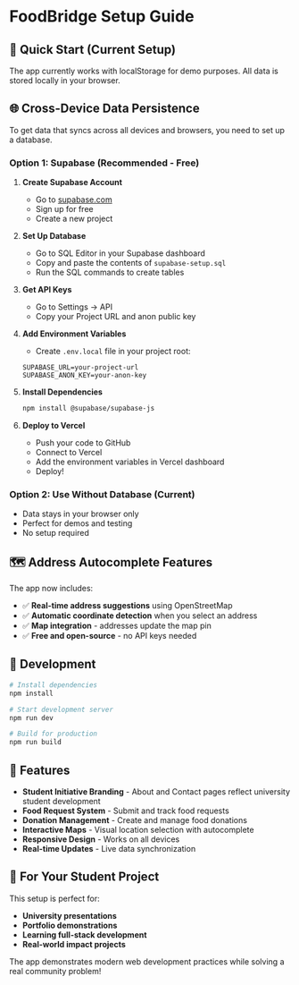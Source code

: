 # FoodBridge Setup Guide

## 🚀 Quick Start (Current Setup)
The app currently works with localStorage for demo purposes. All data is stored locally in your browser.

## 🌐 Cross-Device Data Persistence

To get data that syncs across all devices and browsers, you need to set up a database.

### Option 1: Supabase (Recommended - Free)

1. **Create Supabase Account**
   - Go to [supabase.com](https://supabase.com)
   - Sign up for free
   - Create a new project

2. **Set Up Database**
   - Go to SQL Editor in your Supabase dashboard
   - Copy and paste the contents of `supabase-setup.sql`
   - Run the SQL commands to create tables

3. **Get API Keys**
   - Go to Settings → API
   - Copy your Project URL and anon public key

4. **Add Environment Variables**
   - Create `.env.local` file in your project root:
   ```env
   SUPABASE_URL=your-project-url
   SUPABASE_ANON_KEY=your-anon-key
   ```

5. **Install Dependencies**
   ```bash
   npm install @supabase/supabase-js
   ```

6. **Deploy to Vercel**
   - Push your code to GitHub
   - Connect to Vercel
   - Add the environment variables in Vercel dashboard
   - Deploy!

### Option 2: Use Without Database (Current)
- Data stays in your browser only
- Perfect for demos and testing
- No setup required

## 🗺️ Address Autocomplete Features

The app now includes:
- ✅ **Real-time address suggestions** using OpenStreetMap
- ✅ **Automatic coordinate detection** when you select an address
- ✅ **Map integration** - addresses update the map pin
- ✅ **Free and open-source** - no API keys needed

## 🔧 Development

```bash
# Install dependencies
npm install

# Start development server
npm run dev

# Build for production
npm run build
```

## 📱 Features

- **Student Initiative Branding** - About and Contact pages reflect university student development
- **Food Request System** - Submit and track food requests
- **Donation Management** - Create and manage food donations
- **Interactive Maps** - Visual location selection with autocomplete
- **Responsive Design** - Works on all devices
- **Real-time Updates** - Live data synchronization

## 🎯 For Your Student Project

This setup is perfect for:
- **University presentations**
- **Portfolio demonstrations**
- **Learning full-stack development**
- **Real-world impact projects**

The app demonstrates modern web development practices while solving a real community problem!
